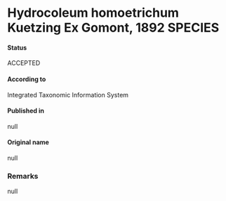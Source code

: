 # Hydrocoleum homoetrichum Kuetzing Ex Gomont, 1892 SPECIES

#### Status
ACCEPTED

#### According to
Integrated Taxonomic Information System

#### Published in
null

#### Original name
null

### Remarks
null